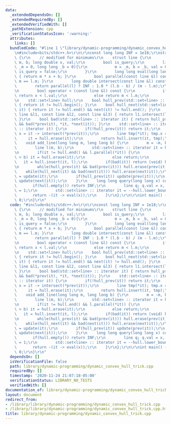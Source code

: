 ```yaml
---
data:
  _extendedDependsOn: []
  _extendedRequiredBy: []
  _extendedVerifiedWith: []
  _pathExtension: cpp
  _verificationStatusIcon: ':warning:'
  attributes:
    links: []
  bundledCode: "#line 1 \"library/dynamic-programming/dynamic_convex_hull_trick.cpp\"\
    \n#include<bits/stdc++.h>\r\n\r\nconst long long INF = 1e18;\r\nstruct ConvexHullTrick\
    \ {\r\n    // modified for minimums\r\n    struct line {\r\n        long long\
    \ m, b; long double x, val;\r\n        bool is_query;\r\n        line(long long\
    \ _m = 0, long long _b = 0){\r\n            m = _m, b = _b, val = 0, x = -INF,\
    \ is_query = false;\r\n        }\r\n        long long eval(long long x) const\
    \ { return m * x + b; }\r\n        bool parallel(const line &l) const { return\
    \ m == l.m; }\r\n        long double intersect(const line &l) const {\r\n    \
    \        return parallel(l) ? INF : 1.0 * (l.b - b) / (m - l.m);\r\n        }\r\
    \n        bool operator < (const line &l) const {\r\n            if(l.is_query)\
    \ return x < l.val;\r\n            else return m < l.m;\r\n        }\r\n    };\r\
    \n    std::set<line> hull;\r\n    bool hull_prev(std::set<line> :: iterator it)\
    \ { return it != hull.begin(); }\r\n    bool hull_next(std::set<line> :: iterator\
    \ it) { return it != hull.end() && next(it) != hull.end(); }\r\n    bool bad(const\
    \ line &l1, const line &l2, const line &l3) { return l1.intersect(l3) <= l1.intersect(l2);\
    \ }\r\n    bool bad(std::set<line> :: iterator it) { return hull_prev(it) && hull_next(it)\
    \ && bad(*prev(it), *it, *next(it)); }\r\n    std::set<line> :: iterator update(std::set<line>\
    \ :: iterator it) {\r\n        if(!hull_prev(it)) return it;\r\n        long double\
    \ x = it -> intersect(*prev(it));\r\n        line tmp(*it); tmp.x = x;\r\n   \
    \     it = hull.erase(it);\r\n        return hull.insert(it, tmp);\r\n    }\r\n\
    \    void add_line(long long m, long long b) {\r\n        m = -m, b = -b;\r\n\
    \        line l(m, b);\r\n        std::set<line> :: iterator it = hull.lower_bound(l);\r\
    \n        if(it != hull.end() && l.parallel(*it)) {\r\n            if(it -> b\
    \ < b) it = hull.erase(it);\r\n            else return;\r\n        }\r\n     \
    \   it = hull.insert(it, l);\r\n        if(bad(it)) return (void) hull.erase(it);\r\
    \n        while(hull_prev(it) && bad(prev(it))) hull.erase(prev(it));\r\n    \
    \    while(hull_next(it) && bad(next(it))) hull.erase(next(it));\r\n        it\
    \ = update(it);\r\n        if(hull_prev(it)) update(prev(it));\r\n        if(hull_next(it))\
    \ update(next(it));\r\n    }\r\n    long long query(long long x) const {\r\n \
    \       if(hull.empty()) return INF;\r\n        line q; q.val = x, q.is_query\
    \ = 1;\r\n        std::set<line> :: iterator it = --hull.lower_bound(q);\r\n \
    \       return -(it -> eval(x));\r\n    }\r\n};\r\n\r\nint main() {\r\n    return\
    \ 0;\r\n}\r\n"
  code: "#include<bits/stdc++.h>\r\n\r\nconst long long INF = 1e18;\r\nstruct ConvexHullTrick\
    \ {\r\n    // modified for minimums\r\n    struct line {\r\n        long long\
    \ m, b; long double x, val;\r\n        bool is_query;\r\n        line(long long\
    \ _m = 0, long long _b = 0){\r\n            m = _m, b = _b, val = 0, x = -INF,\
    \ is_query = false;\r\n        }\r\n        long long eval(long long x) const\
    \ { return m * x + b; }\r\n        bool parallel(const line &l) const { return\
    \ m == l.m; }\r\n        long double intersect(const line &l) const {\r\n    \
    \        return parallel(l) ? INF : 1.0 * (l.b - b) / (m - l.m);\r\n        }\r\
    \n        bool operator < (const line &l) const {\r\n            if(l.is_query)\
    \ return x < l.val;\r\n            else return m < l.m;\r\n        }\r\n    };\r\
    \n    std::set<line> hull;\r\n    bool hull_prev(std::set<line> :: iterator it)\
    \ { return it != hull.begin(); }\r\n    bool hull_next(std::set<line> :: iterator\
    \ it) { return it != hull.end() && next(it) != hull.end(); }\r\n    bool bad(const\
    \ line &l1, const line &l2, const line &l3) { return l1.intersect(l3) <= l1.intersect(l2);\
    \ }\r\n    bool bad(std::set<line> :: iterator it) { return hull_prev(it) && hull_next(it)\
    \ && bad(*prev(it), *it, *next(it)); }\r\n    std::set<line> :: iterator update(std::set<line>\
    \ :: iterator it) {\r\n        if(!hull_prev(it)) return it;\r\n        long double\
    \ x = it -> intersect(*prev(it));\r\n        line tmp(*it); tmp.x = x;\r\n   \
    \     it = hull.erase(it);\r\n        return hull.insert(it, tmp);\r\n    }\r\n\
    \    void add_line(long long m, long long b) {\r\n        m = -m, b = -b;\r\n\
    \        line l(m, b);\r\n        std::set<line> :: iterator it = hull.lower_bound(l);\r\
    \n        if(it != hull.end() && l.parallel(*it)) {\r\n            if(it -> b\
    \ < b) it = hull.erase(it);\r\n            else return;\r\n        }\r\n     \
    \   it = hull.insert(it, l);\r\n        if(bad(it)) return (void) hull.erase(it);\r\
    \n        while(hull_prev(it) && bad(prev(it))) hull.erase(prev(it));\r\n    \
    \    while(hull_next(it) && bad(next(it))) hull.erase(next(it));\r\n        it\
    \ = update(it);\r\n        if(hull_prev(it)) update(prev(it));\r\n        if(hull_next(it))\
    \ update(next(it));\r\n    }\r\n    long long query(long long x) const {\r\n \
    \       if(hull.empty()) return INF;\r\n        line q; q.val = x, q.is_query\
    \ = 1;\r\n        std::set<line> :: iterator it = --hull.lower_bound(q);\r\n \
    \       return -(it -> eval(x));\r\n    }\r\n};\r\n\r\nint main() {\r\n    return\
    \ 0;\r\n}\r\n"
  dependsOn: []
  isVerificationFile: false
  path: library/dynamic-programming/dynamic_convex_hull_trick.cpp
  requiredBy: []
  timestamp: '2020-11-24 21:07:18-05:00'
  verificationStatus: LIBRARY_NO_TESTS
  verifiedWith: []
documentation_of: library/dynamic-programming/dynamic_convex_hull_trick.cpp
layout: document
redirect_from:
- /library/library/dynamic-programming/dynamic_convex_hull_trick.cpp
- /library/library/dynamic-programming/dynamic_convex_hull_trick.cpp.html
title: library/dynamic-programming/dynamic_convex_hull_trick.cpp
---
```

